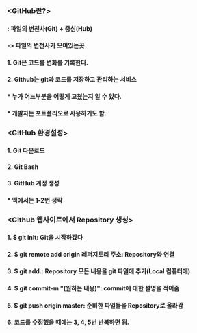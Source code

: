 ### <GitHub란?>
#### : 파일의 변천사(Git) + 중심(Hub)
#### -> 파일의 변천사가 모여있는곳

#### 1. Git은 코드를 변화를 기록한다.
#### 2. Github는 git과 코드를 저장하고 관리하는 서비스

#### * 누가 어느부분을 어떻게 고쳤는지 알 수 있다.
#### * 개발자는 포트폴리오로 사용하기도 함.




### <GitHub 환경설정>
#### 1. Git 다운로드
#### 2. Git Bash
#### 3. GitHub 계정 생성
#### * 맥에서는 1-2번 생략




### <Github 웹사이트에서 Repository 생성>
#### 1. $ git init: Git을 시작하겠다
#### 2. $ git remote add origin 레퍼지토리 주소: Repository와 연결
#### 3. $ git add.: Repository 모든 내용을 git 파일에 추가(Local 컴퓨터에)
#### 4. $ git commit-m "(원하는 내용)": commit에 대한 설명을 적어줌
#### 5. $ git push origin master: 준비한 파일들을 Repository로 올라감
#### 6. 코드를 수정했을 때에는 3, 4, 5번 반복하면 됨.

